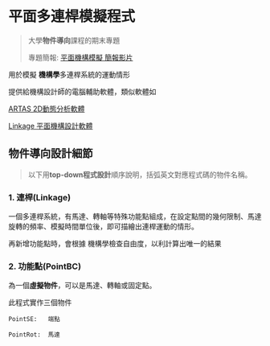 # 平面多連桿模擬程式
> 大學**物件導向**課程的期末專題
>
> 專題簡報: [平面機構模擬 簡報影片](https://www.youtube.com/watch?v=4Rr0mEYFWQo)

用於模擬 **機構學**多連桿系統的運動情形

提供給機構設計師的電腦輔助軟體，類似軟體如

[ARTAS   2D動態分析軟體](https://www.simweb.com.tw/contents/zh-tw/p66311_ARTAS.html)
    
[Linkage 平面機構設計軟體](https://blog.rectorsquid.com/linkage-mechanism-designer-and-simulator/)

## 物件導向設計細節
> 以下用**top-down程式設計**順序說明，括弧英文對應程式碼的物件名稱。

### 1. 連桿(Linkage)
一個多連桿系統，有馬達、轉軸等特殊功能點組成，在設定點間的幾何限制、馬達旋轉的頻率、模擬時間單位後，即可描繪出連桿運動的情形。

再新增功能點時，會根據 機構學檢查自由度，以利計算出唯一的結果

### 2. 功能點(PointBC)
為一個**虛擬物件**，可以是馬達、轉軸或固定點。

此程式實作三個物件

    PointSE:   端點
	
    PointRot:  馬達
	
    PointMov:  轉軸

### 3. 端點(PointSE)
固定在物體上的點，本身可以是觀察點(位置不變)、或是以其他功能點參考決定位置。

為第一個被計算出位置的功能點。

需要設定幾何條件(ConditionSE)來計算位置。

### 4. 端點的幾何條件(ConditionSE)
為一個**虛擬物件**，為計算端點位置的數學方法。

此程式實作兩個方法

    CRef_p2_fix:   位置不變(觀察點)
	
    CRef_p2_scale: 根據兩個功能點之間的固定位置計算(固定在會動的連桿上)

### 5. 旋轉點(PointRot)
馬達本身，需與端點或馬達相連(由連桿物件檢查)。

為第二個被計算出位置的功能點。

需要設定旋轉條件(ConditionSE)來計算位置。

### 6. 旋轉點的幾何條件(ConditionRot)
為一個**虛擬物件**，為計算旋轉點位置的數學方法。

此程式實作一個方法

    CRot_point_linear: 等速等距繞著功能點旋轉(線性馬達)

### 7. 移動點(PointMov)
轉軸本身。

為第三個被計算出位置的功能點。

    需要設定移動條件(ConditionMov)來計算位置。
	
    根據不同移動條件，機構自由度會受影響(由連桿物件檢查) 。

### 8. 移動點的幾何條件(ConditionMov)
為一個**虛擬物件**，為計算移動點位置的數學方法。

此程式實作兩個方法

    CMov_p2: 和兩個功能點間，分別各有一個固定的距離(連桿機構)

    CMov_p1: 和一個虛擬的線間，有一個固定的距離(滑塊機構)


## 模擬細節
> 第一次迴圈可以計算的是固定位置的觀察點，
>
> 第二次迴圈可以計算的是以觀察點為條件的旋轉點，
>
> 後面每次迴圈計算的功能點和數量會依據連桿設計的方式而有不同。

透由連桿物件執行模擬，先將所有功能點都設定為尚未計算。

跑迴圈，發現至少有一個功能點可以被計算，

則重複跑迴圈，直到所有點計算完成即成功；否則失敗。


## 貢獻者

機構模擬: 劉丁豪

介面設計: 林郁恆 

開發環境: Qt/C++

專題簡報: [平面機構模擬 簡報影片](https://www.youtube.com/watch?v=4Rr0mEYFWQo)

(只上傳機構模擬相關程式設計以利交流)

## 相關連結

維基百科: [平面四連桿機構](https://zh.wikipedia.org/wiki/%E5%B9%B3%E9%9D%A2%E5%9B%9B%E6%9D%86%E6%9C%BA%E6%9E%84)
